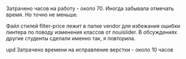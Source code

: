 Затрачено часов на работу - около 70. Иногда забывала отмечать время. Но точно не меньше.

Файл стилей filter-price лежит в папке vendor для избежания ошибки линтера по поводу изменения классов от nouislider. В обсуждениях другие студенты сделали именно так, я повторила.

upd
Затрачено времени на исправление верстки - около 10 часов
